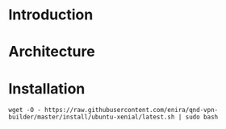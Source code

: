 # Introduction

# Architecture

# Installation
```
wget -O - https://raw.githubusercontent.com/enira/qnd-vpn-builder/master/install/ubuntu-xenial/latest.sh | sudo bash
``` 